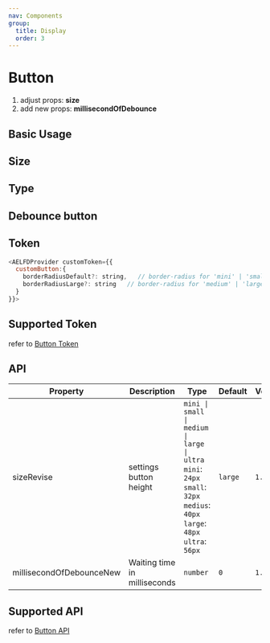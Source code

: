 ```yaml
---
nav: Components
group:
  title: Display
  order: 3
---
```


# Button

1. adjust props: **size**
2. add new props: **millisecondOfDebounce**

## Basic Usage

<code src="./demos/basic.tsx"></code>

## Size

<code src="./demos/size.tsx"></code>

## Type

<code src="./demos/type.tsx"></code>

## Debounce button

<code src="./demos/debounce.tsx"></code>

## Token

```js
<AELFDProvider customToken={{
  customButton:{
    borderRadiusDefault?: string,   // border-radius for 'mini' | 'small'
    borderRadiusLarge?: string   // border-radius for 'medium' | 'large' | 'ultra'
  }
}}>
```

## Supported Token

refer to [Button Token](https://ant.design/components/button-cn/#%E4%B8%BB%E9%A2%98%E5%8F%98%E9%87%8Fdesign-token)

## API

| Property | Description | Type | Default | Version |
| --- | --- | --- | --- | --- |
| size<Badge type='warning'>Revise</Badge> | settings button height | `mini \| small \| medium \| large \| ultra` <br/> `mini`: `24px` <br/> `small`: `32px` <br/> `medius`: `40px` <br/> `large`: `48px` <br/> `ultra`: `56px` | `large` | `1.0.0` |
| millisecondOfDebounce<Badge type='success'>New</Badge> | Waiting time in milliseconds | `number` | `0` | `1.0.0` |

## Supported API

refer to [Button API](https://ant.design/components/button-cn#api)
